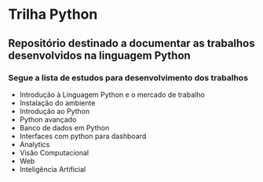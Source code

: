 # Trilha Python
<h2>Repositório destinado a documentar as trabalhos desenvolvidos na linguagem Python</h2>
<h3>Segue a lista de estudos para desenvolvimento dos trabalhos</h3>

- Introdução à Linguagem Python e o mercado de trabalho
- Instalação do ambiente
- Introdução ao Python
- Python avançado
- Banco de dados em Python
- Interfaces com python para dashboard
- Analytics
- Visão Computacional
- Web
- Inteligência Artificial